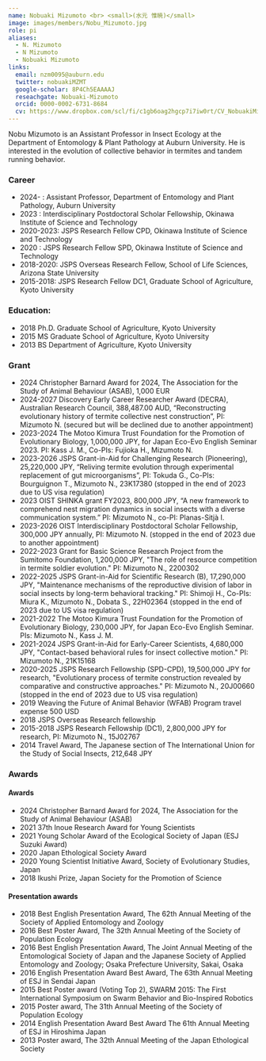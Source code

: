 ```yaml
---
name: Nobuaki Mizumoto <br> <small>(水元 惟暁)</small>
image: images/members/Nobu_Mizumoto.jpg
role: pi
aliases:
  - N. Mizumoto
  - N Mizumoto
  - Nobuaki Mizumoto
links:
  email: nzm0095@auburn.edu
  twitter: nobuakiMZMT
  google-scholar: 8P4Ch5EAAAAJ
  reseachgate: Nobuaki-Mizumoto
  orcid: 0000-0002-6731-8684
  cv: https://www.dropbox.com/scl/fi/c1gb6oag2hgcp7i7iw0rt/CV_NobuakiMizumoto.pdf?rlkey=uzaqfj67r6wp97la27e1coq5g&dl=0
---
```


Nobu Mizumoto is an Assistant Professor in Insect Ecology at the Department of Entomology & Plant Pathology at Auburn University. He is interested in the evolution of collective behavior in termites and tandem running behavior.

### Career
- 2024-    : Assistant Professor, Department of Entomology and Plant Pathology, Auburn University
- 2023     : Interdisciplinary Postdoctoral Scholar Fellowship, Okinawa Institute of Science and Technology
- 2020-2023: JSPS Research Fellow CPD, Okinawa Institute of Science and Technology
- 2020	   : JSPS Research Fellow SPD, Okinawa Institute of Science and Technology
- 2018-2020: JSPS Overseas Research Fellow, School of Life Sciences, Arizona State University
- 2015-2018: JSPS Research Fellow DC1, Graduate School of Agriculture, Kyoto University

### Education:
- 2018 Ph.D. Graduate School of Agriculture, Kyoto University
- 2015 MS Graduate School of Agriculture, Kyoto University
- 2013 BS Department of Agriculture, Kyoto University

### Grant
- 2024  Christopher Barnard Award for 2024, The Association for the Study of Animal Behaviour (ASAB), 1,000 EUR
- 2024-2027 Discovery Early Career Researcher Award (DECRA), Australian Research Council, 388,487.00 AUD, “Reconstructing evolutionary history of termite collective nest construction”, PI: Mizumoto N. (secured but will be declined due to another appointment)
- 2023-2024 The Motoo Kimura Trust Foundation for the Promotion of Evolutionary Biology, 1,000,000 JPY, for Japan Eco-Evo English Seminar 2023. PI: Kass J. M., Co-PIs: Fujioka H., Mizumoto N.
- 2023-2026 JSPS Grant-in-Aid for Challenging Research (Pioneering), 25,220,000 JPY, “Reliving termite evolution through experimental replacement of gut microorganisms”, PI: Tokuda G., Co-PIs: Bourguignon T., Mizumoto N., 23K17380 (stopped in the end of 2023 due to US visa regulation)
- 2023  OIST SHINKA grant FY2023, 800,000 JPY, “A new framework to comprehend nest migration dynamics in social insects with a diverse communication system.” PI: Mizumoto N., co-PI: Planas-Sitjà I.
- 2023-2026 OIST Interdisciplinary Postdoctoral Scholar Fellowship, 300,000 JPY annually, PI: Mizumoto N. (stopped in the end of 2023 due to another appointment)
- 2022-2023 Grant for Basic Science Research Project from the Sumitomo Foundation, 1,200,000 JPY, "The role of resource competition in termite soldier evolution." PI: Mizumoto N., 2200302
- 2022-2025 JSPS Grant-in-Aid for Scientific Research (B), 17,290,000 JPY, "Maintenance mechanisms of the reproductive division of labor in social insects by long-term behavioral tracking." PI: Shimoji H., Co-PIs: Miura K., Mizumoto N., Dobata S., 22H02364 (stopped in the end of 2023 due to US visa regulation)
- 2021-2022 The Motoo Kimura Trust Foundation for the Promotion of Evolutionary Biology, 230,000 JPY, for Japan Eco-Evo English Seminar. PIs: Mizumoto N., Kass J. M.
- 2021-2024 JSPS Grant-in-Aid for Early-Career Scientists, 4,680,000 JPY, "Contact-based behavioral rules for insect collective motion." PI: Mizumoto N., 21K15168
- 2020-2025 JSPS Research Fellowship (SPD-CPD), 19,500,000 JPY for research, "Evolutionary process of termite construction revealed by comparative and constructive approaches." PI: Mizumoto N., 20J00660 (stopped in the end of 2023 due to US visa regulation)
- 2019  Weaving the Future of Animal Behavior (WFAB) Program travel expense 500 USD
- 2018  JSPS Overseas Research fellowship
- 2015-2018 JSPS Research Fellowship (DC1), 2,800,000 JPY for research, PI: Mizumoto N., 15J02767
- 2014  Travel Award, The Japanese section of The International Union for the Study of Social Insects, 212,648 JPY

### Awards
#### Awards
- 2024	Christopher Barnard Award for 2024, The Association for the Study of Animal Behaviour (ASAB)
- 2021	37th Inoue Research Award for Young Scientists
- 2021	Young Scholar Award of the Ecological Society of Japan (ESJ Suzuki Award)
- 2020	Japan Ethological Society Award
- 2020	Young Scientist Initiative Award, Society of Evolutionary Studies, Japan
- 2018	Ikushi Prize, Japan Society for the Promotion of Science

#### Presentation awards
- 2018	Best English Presentation Award, The 62th Annual Meeting of the Society of Applied Entomology and Zoology
- 2016	Best Poster Award, The 32th Annual Meeting of the Society of Population Ecology
- 2016	Best English Presentation Award, The Joint Annual Meeting of the Entomological Society of Japan and the Japanese Society of Applied Entomology and Zoology; Osaka Prefecture University, Sakai, Osaka
- 2016	English Presentation Award Best Award, The 63th Annual Meeting of ESJ in Sendai Japan
- 2015	Best Poster award (Voting Top 2), SWARM 2015: The First International Symposium on Swarm Behavior and Bio-Inspired Robotics
- 2015 	Poster award, The 31th Annual Meeting of the Society of Population Ecology
- 2014	English Presentation Award Best Award The 61th Annual Meeting of ESJ in Hiroshima Japan
- 2013	Poster award, The 32th Annual Meeting of the Japan Ethological Society
